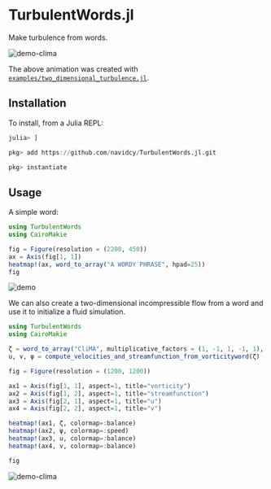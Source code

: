 # TurbulentWords.jl

Make turbulence from words.

![demo-clima](https://github.com/navidcy/TurbulentWords.jl/assets/7112768/b9efefc0-73c1-4206-9144-4c25af9ce25f)

The above animation was created with [`examples/two_dimensional_turbulence.jl`](https://github.com/navidcy/TurbulentWords.jl/blob/main/examples/two_dimensional_turbulence.jl).


## Installation

To install, from a Julia REPL:

```julia
julia> ]

pkg> add https://github.com/navidcy/TurbulentWords.jl.git

pkg> instantiate
```

## Usage

A simple word:

```julia
using TurbulentWords
using CairoMakie

fig = Figure(resolution = (2200, 450))
ax = Axis(fig[1, 1])
heatmap!(ax, word_to_array("A WORDY PHRASE", hpad=25))
fig
```

![demo](https://github.com/navidcy/TurbulentWords.jl/assets/7112768/d9c0696a-61a1-44d6-a5bc-00e99a59ed9b)

We can also create a two-dimensional incompressible flow from a word and use it to initialize a fluid simulation.

```julia
using TurbulentWords
using CairoMakie

ζ = word_to_array("CliMA", multiplicative_factors = (1, -1, 1, -1, 1), pad_to_square=true) # vorticity
u, v, ψ = compute_velocities_and_streamfunction_from_vorticityword(ζ)

fig = Figure(resolution = (1200, 1200))

ax1 = Axis(fig[1, 1], aspect=1, title="vorticity")
ax2 = Axis(fig[1, 2], aspect=1, title="streamfunction")
ax3 = Axis(fig[2, 1], aspect=1, title="u")
ax4 = Axis(fig[2, 2], aspect=1, title="v")

heatmap!(ax1, ζ, colormap=:balance)
heatmap!(ax2, ψ, colormap=:speed)
heatmap!(ax3, u, colormap=:balance)
heatmap!(ax4, v, colormap=:balance)

fig
```

![demo-clima](https://github.com/navidcy/TurbulentWords.jl/assets/7112768/8b294b74-ef50-4ac8-84bf-f2b05483f7e1)
